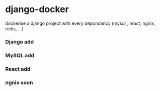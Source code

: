 # django-docker
dockerise a django project with every depondancy (mysql , react, ngnix, redis, ...)

### Django add
### MySQL add
### React add
### ngnix soon

